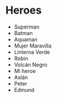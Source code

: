 # Heroes

* Superman
* Batman
* Aquaman
* Mujer Maravilla
* Linterna Verde
* Robin
* Volcán Negro
* Mi heroe
* Aslán
* Peter
* Edmund
